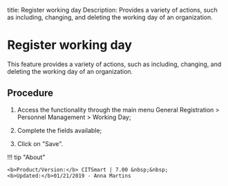 title: Register working day
Description: Provides a variety of actions, such as including, changing, and deleting the working day of an organization.
# Register working day

This feature provides a variety of actions, such as including, changing, and
deleting the working day of an organization.

Procedure
-------------

1.  Access the functionality through the main menu General Registration \>
    Personnel Management \> Working Day;

2.  Complete the fields available;

3.  Click on "Save".

!!! tip "About"

    <b>Product/Version:</b> CITSmart | 7.00 &nbsp;&nbsp;
    <b>Updated:</b>01/21/2019 - Anna Martins
